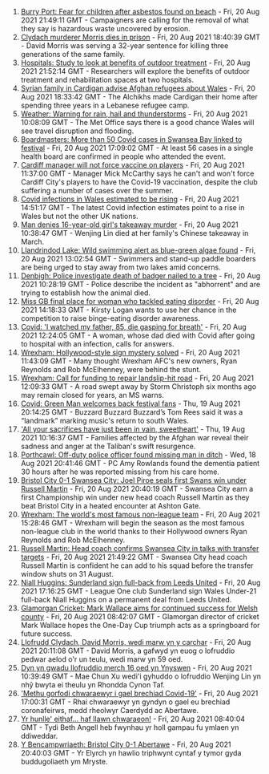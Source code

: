 1. [Burry Port: Fear for children after asbestos found on beach](https://www.bbc.co.uk/news/uk-wales-58144670) - Fri, 20 Aug 2021 21:49:11 GMT - Campaigners are calling for the removal of what they say is hazardous waste uncovered by erosion.
2. [Clydach murderer Morris dies in prison](https://www.bbc.co.uk/news/uk-wales-58285620) - Fri, 20 Aug 2021 18:40:39 GMT - David Morris was serving a 32-year sentence for killing three generations of the same family.
3. [Hospitals: Study to look at benefits of outdoor treatment](https://www.bbc.co.uk/news/uk-wales-58281012) - Fri, 20 Aug 2021 21:52:14 GMT - Researchers will explore the benefits of outdoor treatment and rehabilitation spaces at two hospitals.
4. [Syrian family in Cardigan advise Afghan refugees about Wales](https://www.bbc.co.uk/news/uk-wales-58285615) - Fri, 20 Aug 2021 18:33:42 GMT - The Alchikhs made Cardigan their home after spending three years in a Lebanese refugee camp.
5. [Weather: Warning for rain, hail and thunderstorms](https://www.bbc.co.uk/news/uk-wales-58279099) - Fri, 20 Aug 2021 10:08:09 GMT - The Met Office says there is a good chance Wales will see travel disruption and flooding.
6. [Boardmasters: More than 50 Covid cases in Swansea Bay linked to festival](https://www.bbc.co.uk/news/uk-wales-58275495) - Fri, 20 Aug 2021 17:09:02 GMT - At least 56 cases in a single health board are confirmed in people who attended the event.
7. [Cardiff manager will not force vaccine on players](https://www.bbc.co.uk/sport/football/58279616) - Fri, 20 Aug 2021 11:37:00 GMT - Manager Mick McCarthy says he can't and won't force Cardiff City's players to have the Covid-19 vaccination, despite the club suffering a number of cases over the summer.
8. [Covid infections in Wales estimated to be rising](https://www.bbc.co.uk/news/uk-wales-58280710) - Fri, 20 Aug 2021 14:51:17 GMT - The latest Covid infection estimates point to a rise in Wales but not the other UK nations.
9. [Man denies 16-year-old girl's takeaway murder](https://www.bbc.co.uk/news/uk-wales-58278348) - Fri, 20 Aug 2021 10:38:47 GMT - Wenjing Lin died at her family's Chinese takeaway in March.
10. [Llandrindod Lake: Wild swimming alert as blue-green algae found](https://www.bbc.co.uk/news/uk-wales-58278354) - Fri, 20 Aug 2021 13:02:54 GMT - Swimmers and stand-up paddle boarders are being urged to stay away from two lakes amid concerns.
11. [Denbigh: Police investigate death of badger nailed to a tree](https://www.bbc.co.uk/news/uk-wales-58281232) - Fri, 20 Aug 2021 10:28:19 GMT - Police describe the incident as "abhorrent" and are trying to establish how the animal died.
12. [Miss GB final place for woman who tackled eating disorder](https://www.bbc.co.uk/news/uk-wales-58281235) - Fri, 20 Aug 2021 14:18:33 GMT - Kirsty Logan wants to use her chance in the competition to raise binge-eating disorder awareness.
13. [Covid: 'I watched my father, 85, die gasping for breath'](https://www.bbc.co.uk/news/uk-wales-58278351) - Fri, 20 Aug 2021 12:24:05 GMT - A woman, whose dad died with Covid after going to hospital with an infection, calls for answers.
14. [Wrexham: Hollywood-style sign mystery solved](https://www.bbc.co.uk/news/uk-wales-58281233) - Fri, 20 Aug 2021 11:43:09 GMT - Many thought Wrexham AFC's new owners, Ryan Reynolds and Rob McElhenney, were behind the stunt.
15. [Wrexham: Call for funding to repair landslip-hit road](https://www.bbc.co.uk/news/uk-wales-58275493) - Fri, 20 Aug 2021 12:09:33 GMT - A road swept away by Storm Christoph six months ago may remain closed for years, an MS warns.
16. [Covid: Green Man welcomes back festival fans](https://www.bbc.co.uk/news/uk-wales-58275958) - Thu, 19 Aug 2021 20:14:25 GMT - Buzzard Buzzard Buzzard’s Tom Rees said it was a “landmark” marking music's return to south Wales.
17. ['All your sacrifices have just been in vain, sweetheart'](https://www.bbc.co.uk/news/uk-58267755) - Thu, 19 Aug 2021 10:16:37 GMT - Families affected by the Afghan war reveal their sadness and anger at the Taliban's swift resurgence.
18. [Porthcawl: Off-duty police officer found missing man in ditch](https://www.bbc.co.uk/news/uk-wales-58262831) - Wed, 18 Aug 2021 20:41:46 GMT - PC Amy Rowlands found the dementia patient 30 hours after he was reported missing from his care home.
19. [Bristol City 0-1 Swansea City: Joel Piroe seals first Swans win under Russell Martin](https://www.bbc.co.uk/sport/football/58196357) - Fri, 20 Aug 2021 20:40:19 GMT - Swansea City earn a first Championship win under new head coach Russell Martin as they beat Bristol City in a heated encounter at Ashton Gate.
20. [Wrexham: The world's most famous non-league team](https://www.bbc.co.uk/sport/football/58232725) - Fri, 20 Aug 2021 15:28:46 GMT - Wrexham will begin the season as the most famous non-league club in the world thanks to their Hollywood owners Ryan Reynolds and Rob McElhenney.
21. [Russell Martin: Head coach confirms Swansea City in talks with transfer targets](https://www.bbc.co.uk/sport/football/58288405) - Fri, 20 Aug 2021 21:49:22 GMT - Swansea City head coach Russell Martin is confident he can add to his squad before the transfer window shuts on 31 August.
22. [Niall Huggins: Sunderland sign full-back from Leeds United](https://www.bbc.co.uk/sport/football/58286991) - Fri, 20 Aug 2021 17:16:25 GMT - League One club Sunderland sign Wales Under-21 full-back Niall Huggins on a permanent deal from Leeds United.
23. [Glamorgan Cricket: Mark Wallace aims for continued success for Welsh county](https://www.bbc.co.uk/sport/cricket/58279610) - Fri, 20 Aug 2021 08:42:07 GMT - Glamorgan director of cricket Mark Wallace hopes the One-Day Cup triumph acts as a springboard for future success.
24. [Llofrudd Clydach, David Morris, wedi marw yn y carchar](https://www.bbc.co.uk/newyddion/58268290) - Fri, 20 Aug 2021 20:11:08 GMT - David Morris, a gafwyd yn euog o lofruddio pedwar aelod o'r un teulu, wedi marw yn 59 oed.
25. [Dyn yn gwadu llofruddio merch 16 oed yn Ynyswen](https://www.bbc.co.uk/newyddion/58281393) - Fri, 20 Aug 2021 10:39:49 GMT - Mae Chun Xu wedi'i gyhuddo o lofruddio Wenjing Lin yn nhŷ bwyta ei theulu yn Rhondda Cynon Taf.
26. ['Methu gorfodi chwaraewyr i gael brechiad Covid-19'](https://www.bbc.co.uk/newyddion/58286943) - Fri, 20 Aug 2021 17:00:31 GMT - Rhai chwaraewyr yn gyndyn o gael eu brechiad coronafeirws, medd rheolwyr Caerdydd ac Abertawe.
27. [Yr hunlle' eithaf... haf llawn chwaraeon!](https://www.bbc.co.uk/newyddion/58187206) - Fri, 20 Aug 2021 08:40:04 GMT - Tydi Beth Angell heb fwynhau yr holl gampau fu ymlaen yn ddiweddar.
28. [Y Bencampwriaeth: Bristol City 0-1 Abertawe](https://www.bbc.co.uk/newyddion/58287366) - Fri, 20 Aug 2021 20:40:03 GMT - Yr Elyrch yn hawlio triphwynt cyntaf y tymor gyda buddugoliaeth ym Mryste.

